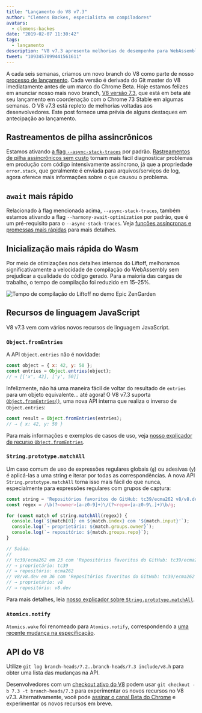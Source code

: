 ```yaml
---
title: "Lançamento do V8 v7.3"
author: "Clemens Backes, especialista em compiladores"
avatars: 
  - clemens-backes
date: "2019-02-07 11:30:42"
tags: 
  - lançamento
description: "V8 v7.3 apresenta melhorias de desempenho para WebAssembly e async, rastreamentos de pilha assincrônicos, Object.fromEntries, String#matchAll e muito mais!"
tweet: "1093457099441561611"
---
```

A cada seis semanas, criamos um novo branch do V8 como parte de nosso [processo de lançamento](/docs/release-process). Cada versão é derivada do Git master do V8 imediatamente antes de um marco do Chrome Beta. Hoje estamos felizes em anunciar nosso mais novo branch, [V8 versão 7.3](https://chromium.googlesource.com/v8/v8.git/+log/branch-heads/7.3), que está em beta até seu lançamento em coordenação com o Chrome 73 Stable em algumas semanas. O V8 v7.3 está repleto de melhorias voltadas aos desenvolvedores. Este post fornece uma prévia de alguns destaques em antecipação ao lançamento.

<!--truncate-->
## Rastreamentos de pilha assincrônicos

Estamos ativando [a flag `--async-stack-traces`](/blog/fast-async#improved-developer-experience) por padrão. [Rastreamentos de pilha assincrônicos sem custo](https://bit.ly/v8-zero-cost-async-stack-traces) tornam mais fácil diagnosticar problemas em produção com código intensivamente assíncrono, já que a propriedade `error.stack`, que geralmente é enviada para arquivos/serviços de log, agora oferece mais informações sobre o que causou o problema.

## `await` mais rápido

Relacionado à flag mencionada acima, `--async-stack-traces`, também estamos ativando a flag `--harmony-await-optimization` por padrão, que é um pré-requisito para o `--async-stack-traces`. Veja [funções assíncronas e promessas mais rápidas](/blog/fast-async#await-under-the-hood) para mais detalhes.

## Inicialização mais rápida do Wasm

Por meio de otimizações nos detalhes internos do Liftoff, melhoramos significativamente a velocidade de compilação do WebAssembly sem prejudicar a qualidade do código gerado. Para a maioria das cargas de trabalho, o tempo de compilação foi reduzido em 15–25%.

![Tempo de compilação do Liftoff no [demo Epic ZenGarden](https://s3.amazonaws.com/mozilla-games/ZenGarden/EpicZenGarden.html)](/_img/v8-release-73/liftoff-epic.svg)

## Recursos de linguagem JavaScript

V8 v7.3 vem com vários novos recursos de linguagem JavaScript.

### `Object.fromEntries`

A API `Object.entries` não é novidade:

```js
const object = { x: 42, y: 50 };
const entries = Object.entries(object);
// → [['x', 42], ['y', 50]]
```

Infelizmente, não há uma maneira fácil de voltar do resultado de `entries` para um objeto equivalente… até agora! O V8 v7.3 suporta [`Object.fromEntries()`](/features/object-fromentries), uma nova API interna que realiza o inverso de `Object.entries`:

```js
const result = Object.fromEntries(entries);
// → { x: 42, y: 50 }
```

Para mais informações e exemplos de casos de uso, veja [nosso explicador de recurso `Object.fromEntries`](/features/object-fromentries).

### `String.prototype.matchAll`

Um caso comum de uso de expressões regulares globais (`g`) ou adesivas (`y`) é aplicá-las a uma string e iterar por todas as correspondências. A nova API `String.prototype.matchAll` torna isso mais fácil do que nunca, especialmente para expressões regulares com grupos de captura:

```js
const string = 'Repositórios favoritos do GitHub: tc39/ecma262 v8/v8.dev';
const regex = /\b(?<owner>[a-z0-9]+)\/(?<repo>[a-z0-9\.]+)\b/g;

for (const match of string.matchAll(regex)) {
  console.log(`${match[0]} em ${match.index} com '${match.input}'`);
  console.log(`→ proprietário: ${match.groups.owner}`);
  console.log(`→ repositório: ${match.groups.repo}`);
}

// Saída:
//
// tc39/ecma262 em 23 com 'Repositórios favoritos do GitHub: tc39/ecma262 v8/v8.dev'
// → proprietário: tc39
// → repositório: ecma262
// v8/v8.dev em 36 com 'Repositórios favoritos do GitHub: tc39/ecma262 v8/v8.dev'
// → proprietário: v8
// → repositório: v8.dev
```

Para mais detalhes, leia [nosso explicador sobre `String.prototype.matchAll`](/features/string-matchall).

### `Atomics.notify`

`Atomics.wake` foi renomeado para `Atomics.notify`, correspondendo a [uma recente mudança na especificação](https://github.com/tc39/ecma262/pull/1220).

## API do V8

Utilize `git log branch-heads/7.2..branch-heads/7.3 include/v8.h` para obter uma lista das mudanças na API.

Desenvolvedores com um [checkout ativo do V8](/docs/source-code#using-git) podem usar `git checkout -b 7.3 -t branch-heads/7.3` para experimentar os novos recursos no V8 v7.3. Alternativamente, você pode [assinar o canal Beta do Chrome](https://www.google.com/chrome/browser/beta.html) e experimentar os novos recursos em breve.
